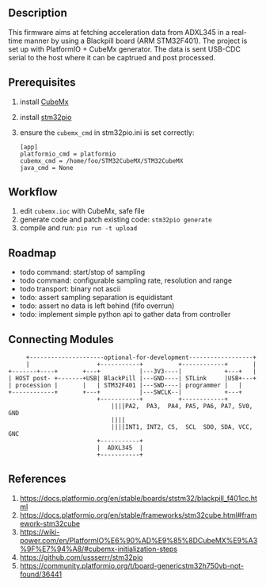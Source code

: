 Description
-----------

This firmware aims at fetching acceleration data from ADXL345 in a real-time manner by using a Blackpill board (ARM STM32F401). The project is set up with PlatformIO + CubeMx generator.
The data is sent USB-CDC serial to the host where it can be captrued and post processed.

Prerequisites
-------------

1. install [CubeMx](https://www.st.com/en/development-tools/stm32cubemx.html)
2. install [stm32pio](https://github.com/ussserrr/stm32pio)
3. ensure the `cubemx_cmd` in stm32pio.ini is set correctly:

       [app]
       platformio_cmd = platformio
       cubemx_cmd = /home/foo/STM32CubeMX/STM32CubeMX
       java_cmd = None

Workflow
--------

1. edit `cubemx.ioc` with CubeMx, safe file
2. generate code and patch existing code: `stm32pio generate`
3. compile and run: `pio run -t upload`

Roadmap
-------

- todo command: start/stop of sampling
- todo command: configurable sampling rate, resolution and range
- todo transport: binary not ascii
- todo: assert sampling separation is equidistant
- todo: assert no data is left behind (fifo overrun) 
- todo: implement simple python api to gather data from controller


Connecting Modules
------------------

```
     +---------------------optional-for-development------------------+
     |                   +-----------+          +------------+       |
+-------+----+       +---+           |---3V3----|            +---+   |
| HOST post- +-------+USB| BlackPill |---GND----| STLink     |USB+---+
| procession |       |   | STM32F401 |---SWD----| programmer |   |
+------------+       +---+           |---SWCLK--|            +---+  
                         +-----------+          +------------+
                             ||||PA2,  PA3,  PA4, PA5, PA6, PA7, 5V0, GND
                             ||||
                             ||||INT1, INT2, CS,  SCL  SDO, SDA, VCC, GNC
                         +-----------+
                         |  ADXL345  |
                         +-----------+
```

References
----------

1. https://docs.platformio.org/en/stable/boards/ststm32/blackpill_f401cc.html
2. https://docs.platformio.org/en/stable/frameworks/stm32cube.html#framework-stm32cube
3. https://wiki-power.com/en/PlatformIO%E6%90%AD%E9%85%8DCubeMX%E9%A3%9F%E7%94%A8/#cubemx-initialization-steps
4. https://github.com/ussserrr/stm32pio
5. https://community.platformio.org/t/board-genericstm32h750vb-not-found/36441
